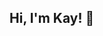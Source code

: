 ## Hi, I'm Kay! 👋

<!--
**KayRivera-ASU/KayRivera-ASU** is a ✨ _special_ ✨ repository because its `README.md` (this file) appears on your GitHub profile.

- 🔭 I’m currently working on fixing my sleep schedule! It was my New Years Resolution but hey, there is always next year! 
- 🌱 I’m currently learning HTML at [ASU](https://asuonline.asu.edu/?utm_source=google&utm_medium=cpc&utm_content=br_main_asu_non&utm_campaign=22-nat_acq-hi_br_main_non&utm_ecd22=22&utm_term=asu&gad_source=1&gad_campaignid=10205493793&gbraid=0AAAAACemS5XZi6qMSd1GSNh17z1FuaJjf&gclid=Cj0KCQjwss3DBhC3ARIsALdgYxOqNhGruUxxCXl3LjgF5oku4v81WmhetmjJ_kB6ebsk6WXUuMn1ffIaAtGhEALw_wcB&gclsrc=aw.ds)
- 💬 Ask me about coffee! I’m a coffee master at work and am full of coffee fun facts. 
- 😄 Pronouns: she/her
- ⚡ Fun fact: Coffee is actually a fruit! Think of a [coffee bean](https://en.wikipedia.org/wiki/Coffee_bean) as a cherry pit! 
[![Kay's GitHub stats](https://github-readme-stats.vercel.app/api?username=KayRivera-ASU)](https://github.com/KayRivera-ASU/github-readme-stats)
